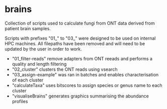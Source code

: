 # brains
Collection of scripts used to calculate fungi from ONT data derived from patient brain samples.

Scripts with prefixes "01_" to "03_" were designed to be used on internal HPC machines. All filepaths have been removed and will need to be updated by the user in order to work.

* "01_filter-reads" remove adapters from ONT reeads and performs a quality and length filtering
* "02_cluster" clusters the ONT reads using vsearch
* "03_assign-example" was ran in batches and enables characterisation of each cluster
* "calculateTaxa" uses bitscores to assign species or genus name to each cluster
* "visualiseBrains" generates graphics summarising the abundance profiles 


